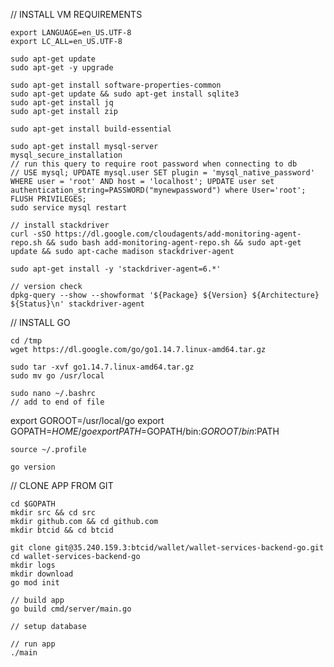 // INSTALL VM REQUIREMENTS

    export LANGUAGE=en_US.UTF-8
    export LC_ALL=en_US.UTF-8

    sudo apt-get update
    sudo apt-get -y upgrade

    sudo apt-get install software-properties-common
    sudo apt-get update && sudo apt-get install sqlite3
    sudo apt-get install jq
    sudo apt-get install zip

    sudo apt-get install build-essential

    sudo apt-get install mysql-server 
    mysql_secure_installation
    // run this query to require root password when connecting to db
    // USE mysql; UPDATE mysql.user SET plugin = 'mysql_native_password' WHERE user = 'root' AND host = 'localhost'; UPDATE user set authentication_string=PASSWORD("mynewpassword") where User='root'; FLUSH PRIVILEGES;
    sudo service mysql restart

    // install stackdriver
    curl -sSO https://dl.google.com/cloudagents/add-monitoring-agent-repo.sh && sudo bash add-monitoring-agent-repo.sh && sudo apt-get update && sudo apt-cache madison stackdriver-agent

    sudo apt-get install -y 'stackdriver-agent=6.*'

    // version check
    dpkg-query --show --showformat '${Package} ${Version} ${Architecture} ${Status}\n' stackdriver-agent



// INSTALL GO

    cd /tmp
    wget https://dl.google.com/go/go1.14.7.linux-amd64.tar.gz

    sudo tar -xvf go1.14.7.linux-amd64.tar.gz
    sudo mv go /usr/local

    sudo nano ~/.bashrc
    // add to end of file
  export GOROOT=/usr/local/go
  export GOPATH=$HOME/go
  export PATH=$GOPATH/bin:$GOROOT/bin:$PATH

    source ~/.profile

    go version

// CLONE APP FROM GIT

    cd $GOPATH
    mkdir src && cd src
    mkdir github.com && cd github.com
    mkdir btcid && cd btcid

    git clone git@35.240.159.3:btcid/wallet/wallet-services-backend-go.git
    cd wallet-services-backend-go
    mkdir logs
    mkdir download
    go mod init

    // build app
    go build cmd/server/main.go

    // setup database

    // run app
    ./main




